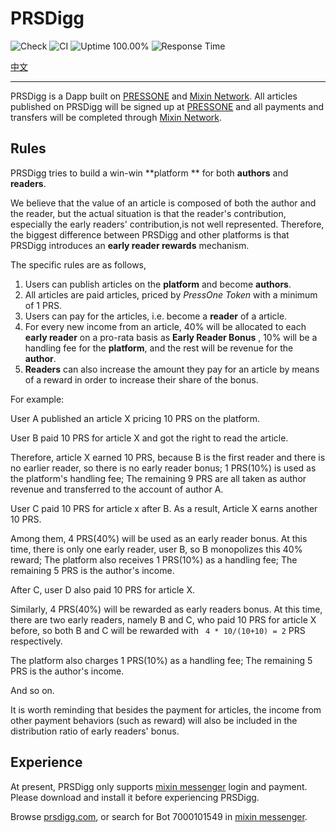 # PRSDigg

![Check](https://github.com/baizhiheizi/prsdigg/workflows/Check/badge.svg) ![CI](https://github.com/baizhiheizi/prsdigg/workflows/CI/badge.svg) ![Uptime 100.00%](https://img.shields.io/endpoint?url=https%3A%2F%2Fraw.githubusercontent.com%2Fbaizhiheizi%2Fupptime%2Fmaster%2Fapi%2Fprs-digg%2Fuptime.json) ![Response Time](https://img.shields.io/endpoint?url=https%3A%2F%2Fraw.githubusercontent.com%2Fbaizhiheizi%2Fupptime%2Fmaster%2Fapi%2Fprs-digg%2Fresponse-time.json)

[中文]('./README-CN.md')

---

PRSDigg is a Dapp built on [PRESSONE](https://press.one/) and [Mixin Network](https://mixin.one/). All articles published on PRSDigg will be signed up at [PRESSONE](https:/press.one/) and all payments and transfers will be completed through  [Mixin Network](https://mixin.one/). 

## Rules

PRSDigg tries to build a win-win **platform  ** for both **authors** and **readers**.

We believe that the value of an article is composed of both the author and the reader, but the actual situation is that the reader's contribution, especially the early readers' contribution,is not well represented. Therefore, the biggest difference between PRSDigg and other platforms is that PRSDigg introduces an **early reader rewards** mechanism.

The specific rules are as follows,

1. Users can publish articles on the **platform** and become **authors**.
2. All articles are paid articles, priced by *PressOne Token* with a minimum of 1 PRS.
3. Users can pay for the articles, i.e. become a **reader** of a article.
4. For every new income from an article, 40% will be allocated to each **early reader** on a pro-rata basis as **Early Reader Bonus** , 10% will be a handling fee for the **platform**, and the rest will be revenue for the **author**.
5. **Readers** can also increase the amount they pay for an article by means of a reward in order to increase their share of the bonus.

For example: 

User A published an article X pricing 10 PRS on the platform. 

User B paid 10 PRS for article X and got the right to read the article. 

Therefore, article X earned 10 PRS, because B is the first reader and there is no earlier reader, so there is no early reader bonus; 1 PRS(10%) is used as the platform's handling fee; The remaining 9 PRS are all taken as author revenue and transferred to the account of author A.

User C paid 10 PRS for article x after B. As a result, Article X earns another 10 PRS.

Among them, 4 PRS(40%) will be used as an early reader bonus. At this time, there is only one early reader,  user B, so B monopolizes this 40% reward; The platform also receives 1 PRS(10%) as a handling fee; The remaining 5 PRS is the author's income. 

After C, user D also paid 10 PRS for article X.

Similarly, 4 PRS(40%) will be rewarded as early readers bonus. At this time, there are two early readers, namely B and C, who paid 10 PRS for article X before, so both B and C will be rewarded with ` 4 * 10/(10+10) = 2` PRS respectively. 

The platform also charges 1 PRS(10%) as a handling fee; The remaining 5 PRS is the author's income. 

And so on. 

It is worth reminding that besides the payment for articles, the income from other payment behaviors (such as reward) will also be included in the distribution ratio of early readers' bonus. 

## Experience 

At present, PRSDigg only supports [mixin messenger](https://mixin.one/messenger) login and payment. Please download and install it before experiencing PRSDigg.

Browse [prsdigg.com](https://prsdigg.com/), or search for Bot 7000101549 in [mixin messenger](https://mixin.one/messenger).




